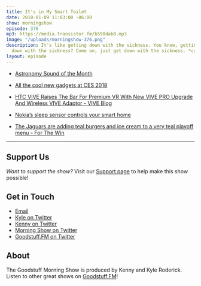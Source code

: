 ```yaml
---
title: It's in My Smart Toilet
date: 2018-01-09 11:03:00 -06:00
show: morningshow
episode: 376
mp3: https://media.transistor.fm/b598dab8.mp3
image: "/uploads/morningshow-376.png"
description: It's like getting down with the sickness. You know, getting up and getting
  down with the sickness? Come on, just get down with the sickness. *cough* *cough*
layout: episode
---
```


* [Astronomy Sound of the Month](http://astrosom.com/Jan2018.php)

* [All the cool new gadgets at CES 2018](https://www.cnet.com/pictures/all-the-cool-new-gadgets-at-ces-2018/)

* [HTC VIVE Raises The Bar For Premium VR With New VIVE PRO Upgrade And Wireless VIVE Adaptor - VIVE Blog](https://blog.vive.com/us/2018/01/08/htc-vive-raises-bar-premium-vr-new-vive-pro-upgrade-wireless-vive-adaptor/)

* [Nokia’s sleep sensor controls your smart home](https://www.engadget.com/2018/01/08/nokia-s-sleep-sensor-controls-your-smart-home/)

* [The Jaguars are adding teal burgers and ice cream to a very teal playoff menu - For The Win](http://ftw.usatoday.com/2018/01/jaguars-teal-beer-food-burgers-ice-cream-playoff-afc-wild-card-nfl-bills)

---

## Support Us
*Want to support the show?* Visit our [Support page](https://goodstuff.fm/support) to help make this show possible!

## Get in Touch
* [Email](mailto:kyle@goodstuff.fm)
* [Kyle on Twitter](http://twitter.com/dogburps)
* [Kenny on Twitter](http://twitter.com/pizzarobotics)
* [Morning Show on Twitter](http://twitter.com/morningshowam)
* [Goodstuff.FM on Twitter](http://twitter.com/goodstufffm)

## About
The Goodstuff Morning Show is produced by Kenny and Kyle Roderick. Listen to other great shows on [Goodstuff.FM](http://goodstuff.fm/shows)!
